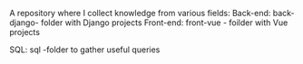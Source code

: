 A repository where I collect knowledge from various fields:
  Back-end:
    back-django- folder with Django projects
  Front-end:
    front-vue - foilder with Vue projects

  SQL:
    sql -folder to gather useful queries
    
